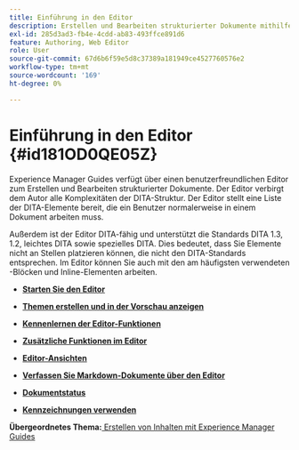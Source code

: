 ```yaml
---
title: Einführung in den Editor
description: Erstellen und Bearbeiten strukturierter Dokumente mithilfe des Editors. Erfahren Sie, wie Sie gemäß den DITA-Standards in Adobe Experience Manager Guides mit dem Editor arbeiten.
exl-id: 285d3ad3-fb4e-4cdd-ab83-493ffce891d6
feature: Authoring, Web Editor
role: User
source-git-commit: 67d6b6f59e5d8c37389a181949ce4527760576e2
workflow-type: tm+mt
source-wordcount: '169'
ht-degree: 0%

---
```


# Einführung in den Editor {#id181OD0QE05Z}

Experience Manager Guides verfügt über einen benutzerfreundlichen Editor zum Erstellen und Bearbeiten strukturierter Dokumente. Der Editor verbirgt dem Autor alle Komplexitäten der DITA-Struktur. Der Editor stellt eine Liste der DITA-Elemente bereit, die ein Benutzer normalerweise in einem Dokument arbeiten muss.

Außerdem ist der Editor DITA-fähig und unterstützt die Standards DITA 1.3, 1.2, leichtes DITA sowie spezielles DITA. Dies bedeutet, dass Sie Elemente nicht an Stellen platzieren können, die nicht den DITA-Standards entsprechen. Im Editor können Sie auch mit den am häufigsten verwendeten -Blöcken und Inline-Elementen arbeiten.

- **[Starten Sie den Editor](web-editor-launch-editor.md)**

- **[Themen erstellen und in der Vorschau anzeigen](create-preview-topics.md)**

- **[Kennenlernen der Editor-Funktionen](web-editor-features.md)**

- **[Zusätzliche Funktionen im Editor](web-editor-other-features.md)**

- **[Editor-Ansichten](web-editor-views.md)**

- **[Verfassen Sie Markdown-Dokumente über den Editor](web-editor-markdown-topic.md)**

- **[Dokumentstatus](web-editor-document-states.md)**

- **[Kennzeichnungen verwenden](web-editor-use-label.md)**


**Übergeordnetes Thema:**[ Erstellen von Inhalten mit Experience Manager Guides](authoring-content-xml-doc.md)
